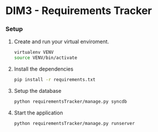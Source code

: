 DIM3 - Requirements Tracker
===========================

### Setup

1. Create and run your virtual enviroment.
    ```bash
    virtualenv VENV
    source VENV/bin/activate
    ```

2. Install the dependencies
    ```bash
    pip install -r requirements.txt
    ```

3. Setup the database
    ```bash
    python requirementsTracker/manage.py syncdb
    ```

4. Start the application
    ```bash
    python requirementsTracker/manage.py runserver
    ```
